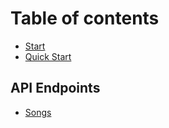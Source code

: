 # Table of contents

* [Start](README.md)
* [Quick Start](quick-start.md)

## API Endpoints

* [Songs](api-endpoints/songs.md)

